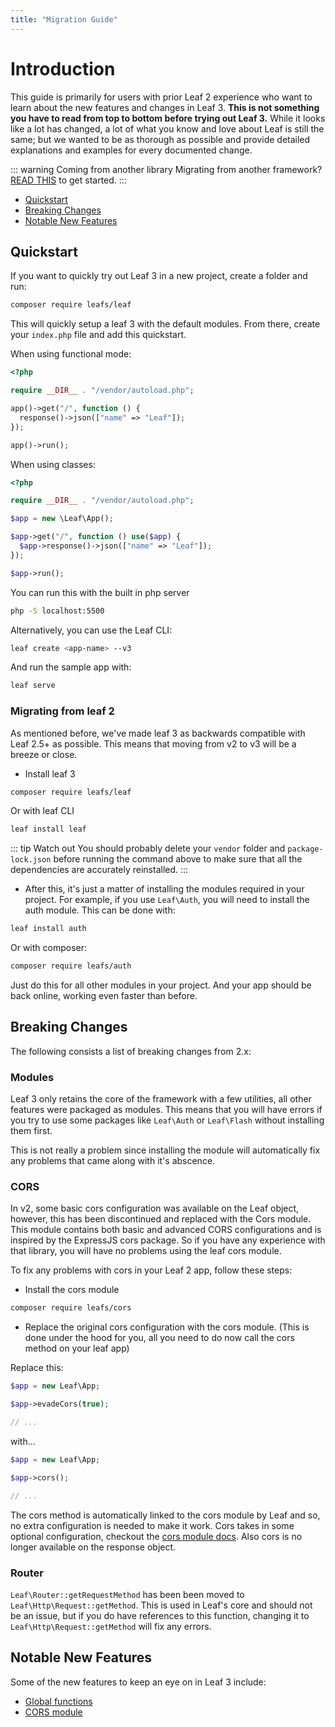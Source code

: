 ```yaml
---
title: "Migration Guide"
---
```


# Introduction

<!-- ::: info Video Docs
[@mychidarko](https://github.com/mychidarko) gives a walkthrough on migrating a leaf 2 app to use leaf 3 and modules.

<VideoLesson href="https://www.youtube.com/embed/BTcUgeOZLyM" title="Migrating to v3">Watch the migration guide on youtube</VideoLesson>
::: -->

This guide is primarily for users with prior Leaf 2 experience who want to learn about the new features and changes in Leaf 3. **This is not something you have to read from top to bottom before trying out Leaf 3.** While it looks like a lot has changed, a lot of what you know and love about Leaf is still the same; but we wanted to be as thorough as possible and provide detailed explanations and examples for every documented change.

::: warning Coming from another library
Migrating from another framework? [READ THIS](/docs/migration/other/) to get started.
:::

- [Quickstart](#quickstart)
- [Breaking Changes](#breaking-changes)
- [Notable New Features](#notable-new-features)
<!-- - [Supporting Libraries](#supporting-libraries) -->

<!-- ## Overview

<br>
<iframe src="https://player.vimeo.com/video/440868720" width="640" height="360" frameborder="0" allow="autoplay; fullscreen" allowfullscreen></iframe>

Start learning Leaf 3 at [Leaf Mastery](https://www.Leafmastery.com/courses-path/Leaf3). -->

## Quickstart

If you want to quickly try out Leaf 3 in a new project, create a folder and run:

```sh
composer require leafs/leaf
```

This will quickly setup a leaf 3 with the default modules. From there, create your `index.php` file and add this quickstart.

<div class="functional-mode">

When using functional mode:

```php
<?php

require __DIR__ . "/vendor/autoload.php";

app()->get("/", function () {
  response()->json(["name" => "Leaf"]);
});

app()->run();
```

</div>
<div class="class-mode">

When using classes:

```php
<?php

require __DIR__ . "/vendor/autoload.php";

$app = new \Leaf\App();

$app->get("/", function () use($app) {
  $app->response()->json(["name" => "Leaf"]);
});

$app->run();
```

</div>

You can run this with the built in php server

```sh
php -S localhost:5500
```

Alternatively, you can use the Leaf CLI:

```sh
leaf create <app-name> --v3
```

And run the sample app with:

```sh
leaf serve
```

### Migrating from leaf 2

As mentioned before, we've made leaf 3 as backwards compatible with Leaf 2.5+ as possible. This means that moving from v2 to v3 will be a breeze or close.

- Install leaf 3

```sh
composer require leafs/leaf
```

Or with leaf CLI

```sh
leaf install leaf
```

::: tip Watch out
You should probably delete your `vendor` folder and `package-lock.json` before running the command above to make sure that all the dependencies are accurately reinstalled.
:::

- After this, it's just a matter of installing the modules required in your project.
For example, if you use `Leaf\Auth`, you will need to install the auth module. This can be done with:

```sh
leaf install auth
```

Or with composer:

```sh
composer require leafs/auth
```

Just do this for all other modules in your project. And your app should be back online, working even faster than before.

## Breaking Changes

The following consists a list of breaking changes from 2.x:

### Modules

Leaf 3 only retains the core of the framework with a few utilities, all other features were packaged as modules. This means that you will have errors if you try to use some packages like `Leaf\Auth` or `Leaf\Flash` without installing them first.

This is not really a problem since installing the module will automatically fix any problems that came along with it's abscence.

### CORS

In v2, some basic cors configuration was available on the Leaf object, however, this has been discontinued and replaced with the Cors module. This module contains both basic and advanced CORS configurations and is inspired by the ExpressJS cors package. So if you have any experience with that library, you will have no problems using the leaf cors module.

To fix any problems with cors in your Leaf 2 app, follow these steps:

- Install the cors module

```sh
composer require leafs/cors
```

- Replace the original cors configuration with the cors module. (This is done under the hood for you, all you need to do now call the cors method on your leaf app)

Replace this:

```php
$app = new Leaf\App;

$app->evadeCors(true);

// ...
```

with...

```php
$app = new Leaf\App;

$app->cors();

// ...
```

The cors method is automatically linked to the cors module by Leaf and so, no extra configuration is needed to make it work. Cors takes in some optional configuration, checkout the [cors module docs](/modules/cors/). Also cors is no longer available on the response object.

### Router

`Leaf\Router::getRequestMethod` has been been moved to `Leaf\Http\Request::getMethod`. This is used in Leaf's core and should not be an issue, but if you do have references to this function, changing it to `Leaf\Http\Request::getMethod` will fix any errors.

## Notable New Features

Some of the new features to keep an eye on in Leaf 3 include:

- [Global functions](/docs/tooling/functions)
- [CORS module](/modules/cors/)
